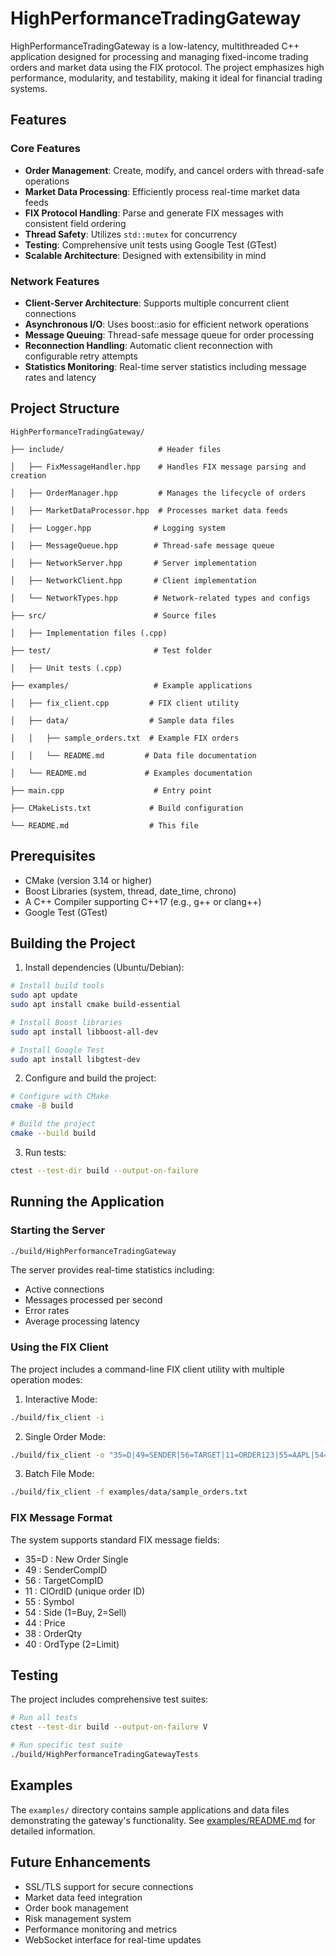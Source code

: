 # HighPerformanceTradingGateway

HighPerformanceTradingGateway is a low-latency, multithreaded C++ application designed for processing and managing fixed-income trading orders and market data using the FIX protocol. The project emphasizes high performance, modularity, and testability, making it ideal for financial trading systems.

## Features

### Core Features
- **Order Management**: Create, modify, and cancel orders with thread-safe operations
- **Market Data Processing**: Efficiently process real-time market data feeds
- **FIX Protocol Handling**: Parse and generate FIX messages with consistent field ordering
- **Thread Safety**: Utilizes `std::mutex` for concurrency
- **Testing**: Comprehensive unit tests using Google Test (GTest)
- **Scalable Architecture**: Designed with extensibility in mind

### Network Features
- **Client-Server Architecture**: Supports multiple concurrent client connections
- **Asynchronous I/O**: Uses boost::asio for efficient network operations
- **Message Queuing**: Thread-safe message queue for order processing
- **Reconnection Handling**: Automatic client reconnection with configurable retry attempts
- **Statistics Monitoring**: Real-time server statistics including message rates and latency

## Project Structure
```
HighPerformanceTradingGateway/

├── include/                     # Header files

│   ├── FixMessageHandler.hpp    # Handles FIX message parsing and creation

│   ├── OrderManager.hpp         # Manages the lifecycle of orders

│   ├── MarketDataProcessor.hpp  # Processes market data feeds

│   ├── Logger.hpp              # Logging system

│   ├── MessageQueue.hpp        # Thread-safe message queue

│   ├── NetworkServer.hpp       # Server implementation

│   ├── NetworkClient.hpp       # Client implementation

│   └── NetworkTypes.hpp        # Network-related types and configs

├── src/                        # Source files

│   ├── Implementation files (.cpp)

├── test/                       # Test folder

│   ├── Unit tests (.cpp)

├── examples/                   # Example applications

│   ├── fix_client.cpp         # FIX client utility

│   ├── data/                  # Sample data files

│   │   ├── sample_orders.txt  # Example FIX orders

│   │   └── README.md         # Data file documentation

│   └── README.md             # Examples documentation

├── main.cpp                    # Entry point

├── CMakeLists.txt             # Build configuration

└── README.md                  # This file
```

## Prerequisites
- CMake (version 3.14 or higher)
- Boost Libraries (system, thread, date_time, chrono)
- A C++ Compiler supporting C++17 (e.g., g++ or clang++)
- Google Test (GTest)

## Building the Project

1. Install dependencies (Ubuntu/Debian):
```bash
# Install build tools
sudo apt update
sudo apt install cmake build-essential

# Install Boost libraries
sudo apt install libboost-all-dev

# Install Google Test
sudo apt install libgtest-dev
```

2. Configure and build the project:
```bash
# Configure with CMake
cmake -B build

# Build the project
cmake --build build
```

3. Run tests:
```bash
ctest --test-dir build --output-on-failure
```

## Running the Application

### Starting the Server
```bash
./build/HighPerformanceTradingGateway
```

The server provides real-time statistics including:
- Active connections
- Messages processed per second
- Error rates
- Average processing latency

### Using the FIX Client

The project includes a command-line FIX client utility with multiple operation modes:

1. Interactive Mode:
```bash
./build/fix_client -i
```

2. Single Order Mode:
```bash
./build/fix_client -o "35=D|49=SENDER|56=TARGET|11=ORDER123|55=AAPL|54=1|44=150.50|38=100|40=2|"
```

3. Batch File Mode:
```bash
./build/fix_client -f examples/data/sample_orders.txt
```

### FIX Message Format
The system supports standard FIX message fields:
- 35=D : New Order Single
- 49 : SenderCompID
- 56 : TargetCompID
- 11 : ClOrdID (unique order ID)
- 55 : Symbol
- 54 : Side (1=Buy, 2=Sell)
- 44 : Price
- 38 : OrderQty
- 40 : OrdType (2=Limit)

## Testing

The project includes comprehensive test suites:
```bash
# Run all tests
ctest --test-dir build --output-on-failure V

# Run specific test suite
./build/HighPerformanceTradingGatewayTests
```

## Examples

The `examples/` directory contains sample applications and data files demonstrating the gateway's functionality. See [examples/README.md](examples/README.md) for detailed information.

## Future Enhancements
- SSL/TLS support for secure connections
- Market data feed integration
- Order book management
- Risk management system
- Performance monitoring and metrics
- WebSocket interface for real-time updates

